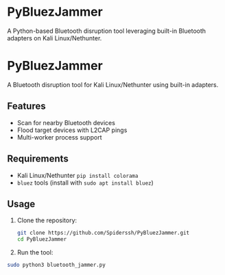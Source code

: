 # PyBluezJammer
A Python-based Bluetooth disruption tool leveraging built-in Bluetooth adapters on Kali Linux/Nethunter.

# PyBluezJammer

A Bluetooth disruption tool for Kali Linux/Nethunter using built-in adapters.

## Features
- Scan for nearby Bluetooth devices
- Flood target devices with L2CAP pings
- Multi-worker process support

## Requirements
- Kali Linux/Nethunter
  `pip install colorama`
- `bluez` tools (install with `sudo apt install bluez`)

## Usage
1. Clone the repository:
   ```bash
   git clone https://github.com/Spiderssh/PyBluezJammer.git
   cd PyBluezJammer
    ```
 2. Run the tool:
   ```bash
   sudo python3 bluetooth_jammer.py
   ```
